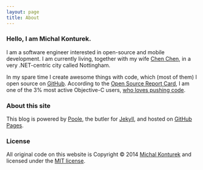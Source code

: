 ```yaml
---
layout: page
title: About
---
```


### Hello, I am Michal Konturek.

I am a software engineer interested in open-source and mobile development. I am currently living, together with my wife [Chen Chen][CC], in a very .NET-centric city called Nottingham. 

[CC]:https://github.com/chenkonturek

In my spare time I create awesome things with code, which (most of them) I open source on [GitHub][MK].
According to the [Open Source Report Card][OSCD], I am one of the 3% most active Objective-C users, [who loves pushing code][oscd-events].

[MK]:https://github.com/michalkonturek
[OSCD]:http://osrc.dfm.io/michalkonturek/
[oscd-events]:http://osrc.dfm.io/michalkonturek/#events


### About this site

This blog is powered by [Poole][pl], the butler for [Jekyll][jk], and hosted on [GitHub Pages][gh-pages].

[pl]:http://getpoole.com/
[jk]:http://jekyllrb.com/
[gh-pages]:https://pages.github.com/

<!-- <p class="message">
  
</p> -->

### License

All original code on this website is Copyright © 2014 [Michal Konturek][ME] and licensed under the [MIT license][MIT].

[ME]:http:/michal.codes 
[MIT]:http://opensource.org/comment/935

